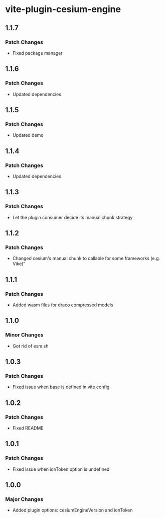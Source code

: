 # vite-plugin-cesium-engine

## 1.1.7

### Patch Changes

- Fixed package manager

## 1.1.6

### Patch Changes

- Updated dependencies

## 1.1.5

### Patch Changes

- Updated demo

## 1.1.4

### Patch Changes

- Updated dependencies

## 1.1.3

### Patch Changes

- Let the plugin consumer decide its manual chunk strategy

## 1.1.2

### Patch Changes

- Changed cesium's manual chunk to callable for some frameworks (e.g. Vike)"

## 1.1.1

### Patch Changes

- Added wasm files for draco compressed models

## 1.1.0

### Minor Changes

- Got rid of esm.sh

## 1.0.3

### Patch Changes

- Fixed issue when base is defined in vite config

## 1.0.2

### Patch Changes

- Fixed README

## 1.0.1

### Patch Changes

- Fixed issue when ionToken option is undefined

## 1.0.0

### Major Changes

- Added plugin options: cesiumEngineVersion and ionToken

